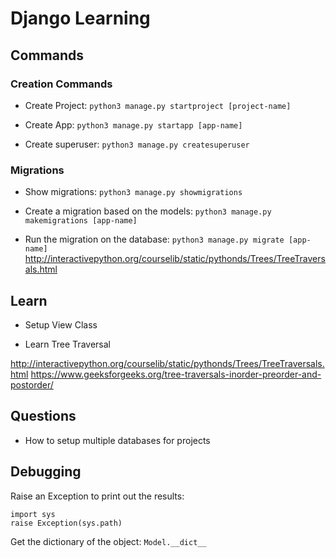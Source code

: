 # Django Learning

## Commands

### Creation Commands

- Create Project: `python3 manage.py startproject [project-name]`

- Create App: `python3 manage.py startapp [app-name]`

- Create superuser: `python3 manage.py createsuperuser`

### Migrations

- Show migrations: `python3 manage.py showmigrations`

- Create a migration based on the models: `python3 manage.py makemigrations [app-name]`

- Run the migration on the database: `python3 manage.py migrate [app-name]`
http://interactivepython.org/courselib/static/pythonds/Trees/TreeTraversals.html
## Learn

- Setup View Class

- Learn Tree Traversal 

http://interactivepython.org/courselib/static/pythonds/Trees/TreeTraversals.html
https://www.geeksforgeeks.org/tree-traversals-inorder-preorder-and-postorder/

## Questions

- How to setup multiple databases for projects

## Debugging

Raise an Exception to print out the results:
```
import sys
raise Exception(sys.path)
```

Get the dictionary of the object: `Model.__dict__`
